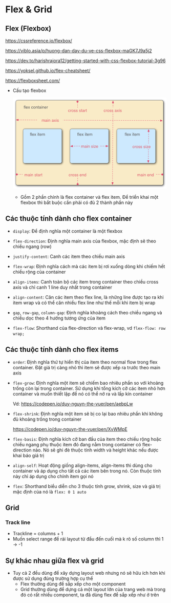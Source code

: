 # Flex & Grid

## Flex (Flexbox)

https://cssreference.io/flexbox/

https://viblo.asia/p/huong-dan-day-du-ve-css-flexbox-maGK7J9a5j2

https://dev.to/harishrajora12/getting-started-with-css-flexbox-tutorial-3g96

https://yoksel.github.io/flex-cheatsheet/

https://flexboxsheet.com/

- Cấu tạo flexbox

  ![](images/flexbox-axis.png)

  - Gồm 2 phần chính là flex container và flex item. Để triển khai một flexbox thì bắt buộc cần phải có đủ 2 thành phần này

## Các thuộc tính dành cho flex container

- `display`: Để định nghĩa một container là một flexbox

- `flex-direction`: Định nghĩa main axis của flexbox, mặc định sẽ theo chiều ngang (row)

- `justify-content`: Canh các item theo chiều main axis

- `flex-wrap`: Định nghĩa cách mà các item bị rơi xuống dòng khi chiếm hết chiều rộng của container

- `align-items`: Canh toàn bộ các item trong container theo chiều cross axis và chỉ canh 1 line duy nhất trong container

- `align-content`: Căn các item theo flex line, là những line được tạo ra khi item wrap và có thể căn nhiều flex line như thế mỗi khi item bị wrap

- `gap`, `row-gap`, `column-gap`: Định nghĩa khoảng cách theo chiều ngang và chiều dọc theo 4 hướng tương ứng của item

- `flex-flow`: Shorthand của flex-direction và flex-wrap, vd `flex-flow: row wrap;`

## Các thuộc tính dành cho flex items

- `order`: Định nghĩa thứ tự hiển thị của item theo normal flow trong flex container. Đặt giá trị càng nhỏ thì item sẽ được xếp ra trước theo main axis

- `flex-grow`: Định nghĩa một item sẽ chiếm bao nhiêu phần so với khoảng trống còn lại trong container. Sử dụng khi tổng kích cỡ các item nhỏ hơn container và muốn thiết lập để nó có thể nở ra và lấp kín container

  Vd: https://codepen.io/duy-nguyn-the-vuer/pen/aebpLw

- `flex-shrink`: Định nghĩa một item sẽ bị co lại bao nhiêu phần khi không đủ khoảng trống trong container

  https://codepen.io/duy-nguyn-the-vuer/pen/XvWMpE

- `flex-basis`: Định nghĩa kích cỡ ban đầu của item theo chiều rộng hoặc chiều ngang phụ thuộc item đó đang nằm trong container có flex-direction nào. Nó sẽ ghi đè thuộc tính width và height khác nếu được khai báo giá trị

- `align-self`: Hoạt động giống align-items, align-items thì dùng cho container và áp dụng cho tất cả các item bên trong nó. Còn thuộc tính này chỉ áp dụng cho chính item gọi nó

- `flex`: Shorthand biểu diễn cho 3 thuộc tính grow, shrink, size và giá trị mặc định của nó là `flex: 0 1 auto`

## Grid

### Track line

- Trackline = columns + 1
- Muốn select range để rải layout từ đầu đến cuối mà k rõ số column thì 1 -> -1

## Sự khác nhau giữa flex và grid

- Tuy cả 2 đều dùng để xây dựng layout web nhưng nó sẽ hữu ích hơn khi được sử dụng đúng trường hợp cụ thể
  - Flex thường dùng để sắp xếp cho một component
  - Grid thường dùng để dựng cả một layout lớn của trang web mà trong đó có rất nhiều component, ta đã dùng flex để sắp xếp như ở trên
